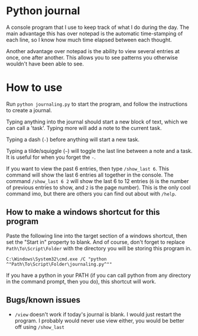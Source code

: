 # Python journal
A console program that I use to keep track of what I do during the day.
The main advantage this has over notepad is the automatic time-stamping of each line, so I know how much time elapsed between each thought.

Another advantage over notepad is the ability to view several entries at once, one after another. This allows you to see patterns you otherwise wouldn't have been able to see.

# How to use

Run `python journaling.py` to start the program, and follow the instructions to create a journal.

Typing anything into the journal should start a new block of text, which we can call a 'task'.
Typing more will add a note to the current task.

Typing a dash (`-`) before anything will start a new task.

Typing a tilde/squiggle (`~`) will toggle the last line between a note and a task. It is useful for when you forget the `-`.

If you want to view the past 6 entries, then type `/show_last 6`. This command will show the last 6 entries all together in the console. The command `/show_last 6 2` will show the last 6 to 12 entries (`6` is the number of previous entries to show, and `2` is the page number). This is the only cool command imo, but there are others you can find out about with `/help`.

## How to make a windows shortcut for this program

Paste the following line into the target section of a windows shortcut, 
then set the "Start in" property to blank. And of course, don't forget to replace `Path\To\Script\Folder` with the directory you will be storing this program in.

```
C:\Windows\System32\cmd.exe /C "python ^"Path\To\Script\Folder\journaling.py^""
```

If you have a python in your PATH (if you can call python from any directory in the command prompt, then you do),
this shortcut will work.

## Bugs/known issues

- `/view` doesn't work if today's journal is blank. I would just restart the program. I probably would never use view either, you would be better off using `/show_last`